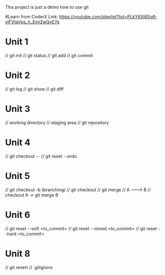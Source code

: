 This project is just a demo how to use git

#Learn from CoderX
Link: https://youtube.com/playlist?list=PLkY6Xj8Sg8-viFVtaVps_h_Emi2wQyE7q


# Unit 1
// git init
// git status
// git add
// git commit

# Unit 2
// git log
// git show
// git diff

# Unit 3
// working directory
// staging area
// git repository

# Unit 4
// git checkout -- <file>
// git reset - undo 

# Unit 5
// git checkout -b <branch> (branching)
// git checkout <branch>
// git merge
// A ---> B
// checkout A -> git merge B

# Unit 6
// git reset --soft <to_commit>
// git reset --mixed <to_commit>
// git reset --hard <to_commit>

# Unit 8
// git revert <commit>
// .gitignore